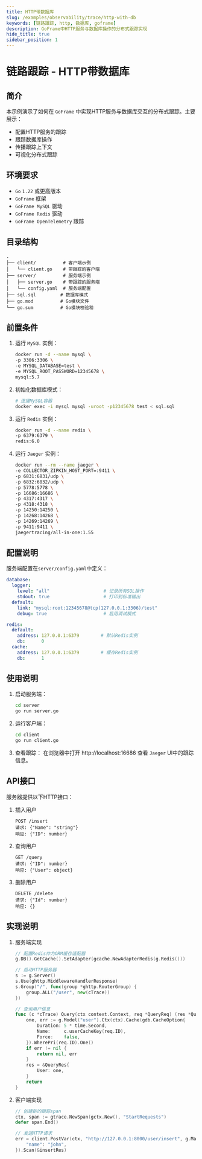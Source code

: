 ```yaml
---
title: HTTP带数据库
slug: /examples/observability/trace/http-with-db
keywords: [链路跟踪, http, 数据库, goframe]
description: GoFrame中HTTP服务与数据库操作的分布式跟踪实现
hide_title: true
sidebar_position: 1
---
```


# 链路跟踪 - HTTP带数据库

## 简介

本示例演示了如何在 `GoFrame` 中实现HTTP服务与数据库交互的分布式跟踪。主要展示：
- 配置HTTP服务的跟踪
- 跟踪数据库操作
- 传播跟踪上下文
- 可视化分布式跟踪

## 环境要求

- `Go` `1.22` 或更高版本
- `GoFrame` 框架
- `GoFrame MySQL` 驱动
- `GoFrame Redis` 驱动
- `GoFrame OpenTelemetry` 跟踪

## 目录结构

```text
.
├── client/          # 客户端示例
│   └── client.go    # 带跟踪的客户端
├── server/          # 服务端示例
│   ├── server.go    # 带跟踪的服务端
│   └── config.yaml  # 服务端配置
├── sql.sql         # 数据库模式
├── go.mod          # Go模块文件
└── go.sum          # Go模块校验和
```



## 前置条件

1. 运行 `MySQL` 实例：
   ```bash
   docker run -d --name mysql \
   -p 3306:3306 \
   -e MYSQL_DATABASE=test \
   -e MYSQL_ROOT_PASSWORD=12345678 \
   mysql:5.7
   ```

2. 初始化数据库模式：
   ```bash
   # 连接MySQL容器
   docker exec -i mysql mysql -uroot -p12345678 test < sql.sql
   ```

3. 运行 `Redis` 实例：
   ```bash
   docker run -d --name redis \
   -p 6379:6379 \
   redis:6.0
   ```

4. 运行 `Jaeger` 实例：
   ```bash
   docker run --rm --name jaeger \
   -e COLLECTOR_ZIPKIN_HOST_PORT=:9411 \
   -p 6831:6831/udp \
   -p 6832:6832/udp \
   -p 5778:5778 \
   -p 16686:16686 \
   -p 4317:4317 \
   -p 4318:4318 \
   -p 14250:14250 \
   -p 14268:14268 \
   -p 14269:14269 \
   -p 9411:9411 \
   jaegertracing/all-in-one:1.55
   ```

## 配置说明

服务端配置在`server/config.yaml`中定义：

```yaml
database:
  logger:
    level: "all"                    # 记录所有SQL操作
    stdout: true                    # 打印到标准输出
  default:
    link: "mysql:root:12345678@tcp(127.0.0.1:3306)/test"
    debug: true                     # 启用调试模式

redis:
  default:
    address: 127.0.0.1:6379        # 默认Redis实例
    db:      0
  cache:
    address: 127.0.0.1:6379        # 缓存Redis实例
    db:      1
```

## 使用说明

1. 启动服务端：
   ```bash
   cd server
   go run server.go
   ```

2. 运行客户端：
   ```bash
   cd client
   go run client.go
   ```

3. 查看跟踪：
   在浏览器中打开 http://localhost:16686 查看 `Jaeger` UI中的跟踪信息。

## API接口

服务器提供以下HTTP接口：

1. 插入用户
   ```text
   POST /insert
   请求: {"Name": "string"}
   响应: {"ID": number}
   ```

2. 查询用户
   ```text
   GET /query
   请求: {"ID": number}
   响应: {"User": object}
   ```

3. 删除用户
   ```text
   DELETE /delete
   请求: {"Id": number}
   响应: {}
   ```

## 实现说明

1. 服务端实现
   ```go
   // 配置Redis作为ORM缓存适配器
   g.DB().GetCache().SetAdapter(gcache.NewAdapterRedis(g.Redis()))

   // 启动HTTP服务器
   s := g.Server()
   s.Use(ghttp.MiddlewareHandlerResponse)
   s.Group("/", func(group *ghttp.RouterGroup) {
       group.ALL("/user", new(cTrace))
   })

   // 查询用户信息
   func (c *cTrace) Query(ctx context.Context, req *QueryReq) (res *QueryRes, err error) {
       one, err := g.Model("user").Ctx(ctx).Cache(gdb.CacheOption{
           Duration: 5 * time.Second,
           Name:     c.userCacheKey(req.ID),
           Force:    false,
       }).WherePri(req.ID).One()
       if err != nil {
           return nil, err
       }
       res = &QueryRes{
           User: one,
       }
       return
   }
   ```

2. 客户端实现
   ```go
   // 创建新的跟踪span
   ctx, span := gtrace.NewSpan(gctx.New(), "StartRequests")
   defer span.End()

   // 发送HTTP请求
   err = client.PostVar(ctx, "http://127.0.0.1:8000/user/insert", g.Map{
       "name": "john",
   }).Scan(&insertRes)
   ```

